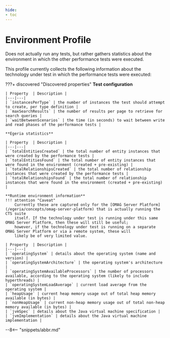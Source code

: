 ```yaml
---
hide:
- toc
---
```


<!-- SPDX-License-Identifier: CC-BY-4.0 -->
<!-- Copyright Contributors to the Egeria project. -->

# Environment Profile

Does not actually run any tests, but rather gathers statistics about the environment in which the other performance tests were executed.

This profile currently collects the following information about the technology under test in which the performance tests were executed:

???+ discovered "Discovered properties"
    **Test configuration**

    | Property  | Description |
    |---|---|
    | `instancesPerType` | the number of instances the test should attempt to create, per type definition |
    | `maxSearchResults` | the number of results per page to retrieve for search queries |
    | `waitBetweenScenarios` | the time (in seconds) to wait between write and read phases of the performance tests |

    **Egeria statistics**

    | Property  | Description |
    |---|---|
    | `totalEntitiesCreated` | the total number of entity instances that were created by the performance tests |
    | `totalEntitiesFound` | the total number of entity instances that were found in the environment (created + pre-existing) |
    | `totalRelationshipsCreated` | the total number of relationship instances that were created by the performance tests |
    | `totalRelationshipsFound` | the total number of relationship instances that were found in the environment (created + pre-existing) |

    **Runtime environment information**
    !!! attention "Caveat"
        Currently these are captured only for the [OMAG Server Platform](/egeria/concepts/omag-server-platform) that is actually running the CTS suite
        itself. If the technology under test is running under this same OMAG Server Platform, then these will still be useful;
        however, if the technology under test is running on a separate OMAG Server Platform or via a remote system, these will
        likely be of very limited value.

    | Property  | Description |
    |---|---|
    | `operatingSystem` | details about the operating system (name and version) |
    | `operatingSystemArchitecture` | the operating system's architecture |
    | `operatingSystemAvailableProcessors` | the number of processors available, according to the operating system (likely to include hyperthreads) |
    | `operatingSystemLoadAverage` | current load average from the operating system |
    | `heapUsage` | current heap memory usage out of total heap memory available (in bytes) |
    | `nonHeapUsage` | current non-heap memory usage out of total non-heap memory available (in bytes) |
    | `jvmSpec` | details about the Java virtual machine specification |
    | `jvmImplementation` | details about the Java virtual machine implementation |

--8<-- "snippets/abbr.md"
